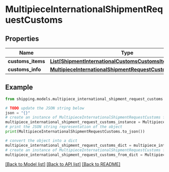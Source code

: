 # MultipieceInternationalShipmentRequestCustoms


## Properties

Name | Type | Description | Notes
------------ | ------------- | ------------- | -------------
**customs_items** | [**List[ShipmentInternationalCustomsCustomsItemsInner]**](ShipmentInternationalCustomsCustomsItemsInner.md) |  | 
**customs_info** | [**MultipieceInternationalShipmentRequestCustomsCustomsInfo**](MultipieceInternationalShipmentRequestCustomsCustomsInfo.md) |  | 

## Example

```python
from shipping.models.multipiece_international_shipment_request_customs import MultipieceInternationalShipmentRequestCustoms

# TODO update the JSON string below
json = "{}"
# create an instance of MultipieceInternationalShipmentRequestCustoms from a JSON string
multipiece_international_shipment_request_customs_instance = MultipieceInternationalShipmentRequestCustoms.from_json(json)
# print the JSON string representation of the object
print(MultipieceInternationalShipmentRequestCustoms.to_json())

# convert the object into a dict
multipiece_international_shipment_request_customs_dict = multipiece_international_shipment_request_customs_instance.to_dict()
# create an instance of MultipieceInternationalShipmentRequestCustoms from a dict
multipiece_international_shipment_request_customs_from_dict = MultipieceInternationalShipmentRequestCustoms.from_dict(multipiece_international_shipment_request_customs_dict)
```
[[Back to Model list]](../README.md#documentation-for-models) [[Back to API list]](../README.md#documentation-for-api-endpoints) [[Back to README]](../README.md)


